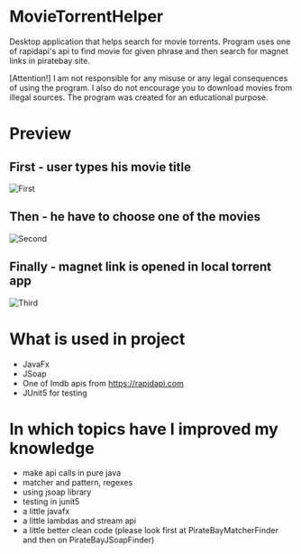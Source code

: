 # MovieTorrentHelper
Desktop application that helps search for movie torrents. Program uses one of rapidapi's api to find movie for given phrase and then search for magnet links in piratebay site.

[Attention!] I am not responsible for any misuse or any legal consequences of using the program. I also do not encourage you to download movies from illegal sources. The program was created for an educational purpose.

# Preview

## First - user types his movie title

![First](https://i.imgur.com/wpKpHX5.png?raw=true)

## Then - he have to choose one of the movies

![Second](https://i.imgur.com/2Bfyug5.png?raw=true)

## Finally - magnet link is opened in local torrent app

![Third](https://i.imgur.com/ZC0ELZj.png?raw=true)

# What is used in project

- JavaFx
- JSoap
- One of Imdb apis from https://rapidapi.com
- JUnit5 for testing

# In which topics have I improved my knowledge

- make api calls in pure java
- matcher and pattern, regexes
- using jsoap library
- testing in junit5
- a little javafx
- a little lambdas and stream api
- a little better clean code (please look first at PirateBayMatcherFinder and then on PirateBayJSoapFinder)
